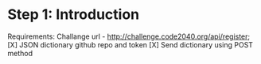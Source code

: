 # Step 1: Introduction
Requirements:
Challange url - http://challenge.code2040.org/api/register;
[X] JSON dictionary github repo and token
[X] Send dictionary using POST method
